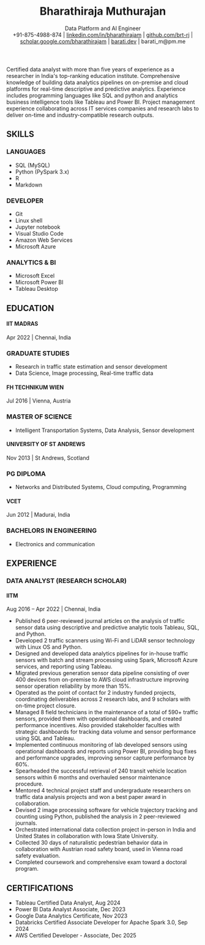 <div class="container">
<header>
<h1>Bharathiraja Muthurajan</h1>
<div class="subtitle">Data Platform and AI Engineer</div>
<div class="contact-info">
+91-875-4988-874 | <a href="https://linkedin.com/in/bharathirajam">linkedin.com/in/bharathirajam</a> | <a href="https://github.com/brt-rj">github.com/brt-rj</a> | <a href="https://scholar.google.com/bharathirajam">scholar.google.com/bharathirajam</a> | <a href="https://barati.dev/">barati.dev</a> | barati_m@pm.me
</div>
</header>

<div class="professional-summary">
Certified data analyst with more than five years of experience as a researcher in India's top-ranking education institute. Comprehensive knowledge of building data analytics pipelines on on-premise and cloud platforms for real-time descriptive and predictive analytics. Experience includes programming languages like SQL and python and analytics business intelligence tools like Tableau and Power BI. Project management experience collaborating across IT services companies and research labs to deliver on-time and industry-compatible research outputs.
</div>

<div class="main-content">

<div class="left-column">

<h2>SKILLS</h2>

<h3>LANGUAGES</h3>
<ul>
<li>SQL (MySQL)</li>
<li>Python (PySpark 3.x)</li>
<li>R</li>
<li>Markdown</li>
</ul>

<h3>DEVELOPER</h3>
<ul>
<li>Git</li>
<li>Linux shell</li>
<li>Jupyter notebook</li>
<li>Visual Studio Code</li>
<li>Amazon Web Services</li>
<li>Microsoft Azure</li>
</ul>

<h3>ANALYTICS & BI</h3>
<ul>
<li>Microsoft Excel</li>
<li>Microsoft Power BI</li>
<li>Tableau Desktop</li>
</ul>

<h2>EDUCATION</h2>

<h4>IIT MADRAS</h4>
<div class="date-location">Apr 2022 | Chennai, India</div>
<h3>GRADUATE STUDIES</h3>
<ul>
<li>Research in traffic state estimation and sensor development</li>
<li>Data Science, Image processing, Real-time traffic data</li>
</ul>

<h4>FH TECHNIKUM WIEN</h4>
<div class="date-location">Jul 2016 | Vienna, Austria</div>
<h3>MASTER OF SCIENCE</h3>
<ul>
<li>Intelligent Transportation Systems, Data Analysis, Sensor development</li>
</ul>

<h4>UNIVERSITY OF ST ANDREWS</h4>
<div class="date-location">Nov 2013 | St Andrews, Scotland</div>
<h3>PG DIPLOMA</h3>
<ul>
<li>Networks and Distributed Systems, Cloud computing, Programming</li>
</ul>

<h4>VCET</h4>
<div class="date-location">Jun 2012 | Madurai, India</div>
<h3>BACHELORS IN ENGINEERING</h3>
<ul>
<li>Electronics and communication</li>
</ul>

</div>

<div class="experience-certifications">

<h2>EXPERIENCE</h2>

<h3>DATA ANALYST (RESEARCH SCHOLAR)</h3>
<h4>IITM</h4>
<div class="date-location">Aug 2016 – Apr 2022 | Chennai, India</div>
<div class="experience">
<ul>
<li>Published 6 peer-reviewed journal articles on the analysis of traffic sensor data using descriptive and predictive analytic tools Tableau, SQL, and Python.</li>
<li>Developed 2 traffic scanners using Wi-Fi and LiDAR sensor technology with Linux OS and Python.</li>
<li>Designed and developed data analytics pipelines for in-house traffic sensors with batch and stream processing using Spark, Microsoft Azure services, and reporting using Tableau.</li>
<li>Migrated previous generation sensor data pipeline consisting of over 400 devices from on-premise to AWS cloud infrastructure improving sensor operation reliability by more than 15%.</li>
<li>Operated as the point of contact for 2 industry funded projects, coordinating deliverables across 2 research labs, and 9 scholars with on-time project closure.</li>
<li>Managed 8 field technicians in the maintenance of a total of 590+ traffic sensors, provided them with operational dashboards, and created performance incentives. Also provided stakeholder faculties with strategic dashboards for tracking data volume and sensor performance using SQL and Tableau.</li>
<li>Implemented continuous monitoring of lab developed sensors using operational dashboards and reports using Power BI, providing bug fixes and performance upgrades, improving sensor capture performance by 60%.</li>
<li>Spearheaded the successful retrieval of 240 transit vehicle location sensors within 6 months and overhauled sensor maintenance procedure.</li>
<li>Mentored 4 technical project staff and undergraduate researchers on traffic data analysis projects and won a best paper award in collaboration.</li>
<li>Devised 2 image processing software for vehicle trajectory tracking and counting using Python, published the analysis in 2 peer-reviewed journals.</li>
<li>Orchestrated international data collection project in-person in India and United States in collaboration with Iowa State University.</li>
<li>Collected 30 days of naturalistic pedestrian behavior data in collaboration with Austrian road safety board, used in Vienna road safety evaluation.</li>
<li>Completed coursework and comprehensive exam toward a doctoral program.</li>
</ul>
</div>

<h2>CERTIFICATIONS</h2>
<ul>
<li>Tableau Certified Data Analyst, Aug 2024</li>
<li>Power BI Data Analyst Associate, Dec 2023</li>
<li>Google Data Analytics Certificate, Nov 2023</li>
<li>Databricks Certified Associate Developer for Apache Spark 3.0, Sep 2024</li>
<li>AWS Certified Developer - Associate, Dec 2025</li>
</ul>

</div>

</div>
</div> 
